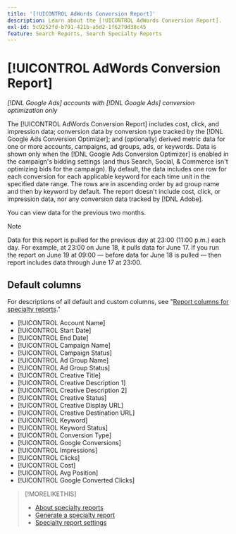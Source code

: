 ```yaml
---
title: '[!UICONTROL AdWords Conversion Report]'
description: Learn about the [!UICONTROL AdWords Conversion Report].
exl-id: 5c9252fd-b791-421b-a5d2-1f6279d38c45
feature: Search Reports, Search Specialty Reports
---
```

# [!UICONTROL AdWords Conversion Report]

*[!DNL Google Ads] accounts with [!DNL Google Ads] conversion optimization only*

The [!UICONTROL AdWords Conversion Report] includes cost, click, and impression data; conversion data by conversion type tracked by the [!DNL Google Ads Conversion Optimizer]; and (optionally) derived metric data for one or more accounts, campaigns, ad groups, ads, or keywords. Data is shown only when the [!DNL Google Ads Conversion Optimizer] is enabled in the campaign's bidding settings (and thus Search, Social, & Commerce isn't optimizing bids for the campaign). By default, the data includes one row for each conversion for each applicable keyword for each time unit in the specified date range. The rows are in ascending order by ad group name and then by keyword by default. The report doesn't include cost, click, or impression data, nor any conversion data tracked by [!DNL Adobe].

You can view data for the previous two months.

>[!NOTE]
>
>Data for this report is pulled for the previous day at 23:00 (11:00 p.m.) each day. For example, at 23:00 on June 18, it pulls data for June 17. If you run the report on June 19 at 09:00 &mdash; before data for June 18 is pulled &mdash; then report includes data through June 17 at 23:00.

## Default columns

For descriptions of all default and custom columns, see "[Report columns for specialty reports](specialty-report-columns.md)."

* [!UICONTROL Account Name]
* [!UICONTROL Start Date]
* [!UICONTROL End Date]
* [!UICONTROL Campaign Name]
* [!UICONTROL Campaign Status]
* [!UICONTROL Ad Group Name]
* [!UICONTROL Ad Group Status]
* [!UICONTROL Creative Title]
* [!UICONTROL Creative Description 1]
* [!UICONTROL Creative Description 2]
* [!UICONTROL Creative Status]
* [!UICONTROL Creative Display URL]
* [!UICONTROL Creative Destination URL]
* [!UICONTROL Keyword]
* [!UICONTROL Keyword Status]
* [!UICONTROL Conversion Type]
* [!UICONTROL Google Conversions]
* [!UICONTROL Impressions]
* [!UICONTROL Clicks]
* [!UICONTROL Cost]
* [!UICONTROL Avg Position]
* [!UICONTROL Google Converted Clicks]

>[!MORELIKETHIS]
>
>* [About specialty reports](specialty-report-about.md)
>* [Generate a specialty report](specialty-report-generate.md)
>* [Specialty report settings](specialty-report-settings.md)
